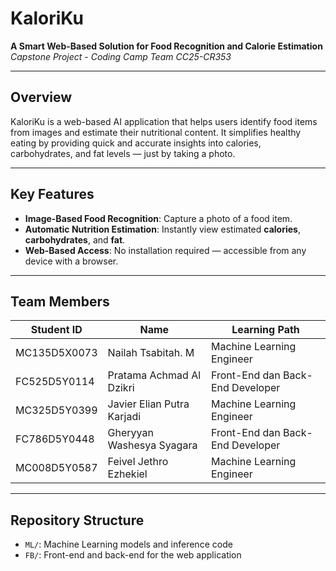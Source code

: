 # **KaloriKu**

**A Smart Web-Based Solution for Food Recognition and Calorie Estimation**  
*Capstone Project - Coding Camp Team CC25-CR353*

---
## **Overview**

KaloriKu is a web-based AI application that helps users identify food items from images and estimate their nutritional content. It simplifies healthy eating by providing quick and accurate insights into calories, carbohydrates, and fat levels — just by taking a photo.

---

## Key Features

- **Image-Based Food Recognition**: Capture a photo of a food item.
- **Automatic Nutrition Estimation**: Instantly view estimated **calories**, **carbohydrates**, and **fat**.
- **Web-Based Access**: No installation required — accessible from any device with a browser.

---

## **Team Members**
| **Student ID**   | **Name**                    | **Learning Path**                |
|------------------|-----------------------------|----------------------------------|
| MC135D5X0073     | Nailah Tsabitah. M          | Machine Learning Engineer        |
| FC525D5Y0114     | Pratama Achmad Al Dzikri    | Front-End dan Back-End Developer |
| MC325D5Y0399     | Javier Elian Putra Karjadi  | Machine Learning Engineer        |
| FC786D5Y0448     | Gheryyan Washesya Syagara   | Front-End dan Back-End Developer |
| MC008D5Y0587     | Feivel Jethro Ezhekiel      | Machine Learning Engineer        |

---

## Repository Structure
- `ML/`: Machine Learning models and inference code
- `FB/`: Front-end and back-end for the web application
